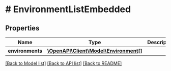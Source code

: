 # # EnvironmentListEmbedded

## Properties

Name | Type | Description | Notes
------------ | ------------- | ------------- | -------------
**environments** | [**\OpenAPI\Client\Model\Environment[]**](Environment.md) |  | [optional] 

[[Back to Model list]](../../README.md#documentation-for-models) [[Back to API list]](../../README.md#documentation-for-api-endpoints) [[Back to README]](../../README.md)


